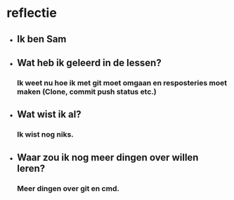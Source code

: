 # reflectie























* ## Ik ben Sam
  
* ## Wat heb ik geleerd in de lessen?

    ### Ik weet nu hoe ik met git moet omgaan en resposteries moet maken (Clone, commit push status etc.)

* ##  Wat wist ik al?
    

    ### Ik wist nog niks.

* ## Waar zou ik nog meer dingen over willen leren?
  
    ### Meer dingen over git en cmd.